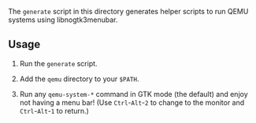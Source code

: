 The `generate` script in this directory generates helper scripts to run
QEMU systems using libnogtk3menubar.


Usage
-----

1.  Run the `generate` script.

2.  Add the `qemu` directory to your `$PATH`.

3.  Run any `qemu-system-*` command in GTK mode (the default) and enjoy
    not having a menu bar!  (Use `Ctrl`-`Alt`-`2` to change to the monitor
    and `Ctrl`-`Alt`-`1` to return.)
